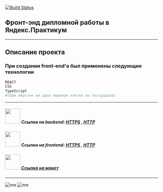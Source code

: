 [![Build Status](https://i.imgur.com/jpIZtTM.png)](https://praktikum.yandex.ru/profile/web/)

## Фронт-энд дипломной работы в Яндекс.Практикум
______________________
## Описание проекта
### При создании front-end'a был применены следующие технологии
```sh
REACT
CSS
TypeScript
#(При вёрстке ни одна нервная клетка не пострадала)
```
______________________
##### <img src="https://images-wixmp-ed30a86b8c4ca887773594c2.wixmp.com/i/d7212fa9-0271-478a-9228-8b40649da9fe/d7qx6ou-6f5bb62f-5b8d-435d-984f-d25099f656e3.gif" width="50"> Ссылки на backend: [HTTPS](https://api.boba.nomoredomains.work/) , [HTTP](http://api.boba.nomoredomains.work/)

##### <img src="https://images-wixmp-ed30a86b8c4ca887773594c2.wixmp.com/i/75e20e92-7b81-43ff-9abf-0a3af13b3109/d9e3o3j-27923f22-de08-4215-8336-c5da6923863b.gif" width="50"> Ссылки на frontend: [HTTPS](https://boba.nomoredomains.work/) , [HTTP](http://boba.nomoredomains.work/)

##### <img src="https://img1.picmix.com/output/stamp/tiny/6/8/7/7/1257786_07917.gif" width="50"> [Ссылка на макет](https://www.figma.com/file/rN4CjD88kRjwShZWZmTAuy/Diploma-(Copy)?node-id=891%3A3857)

______________________
![me](https://img.shields.io/badge/-©%202021.-blue) ![me](https://img.shields.io/badge/-Vova%20Gridnev-blue)

